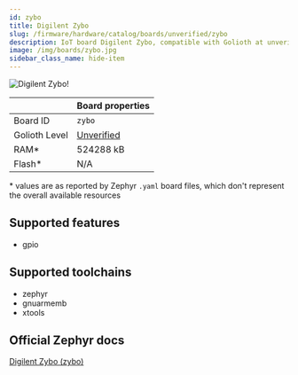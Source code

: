 ```yaml
---
id: zybo
title: Digilent Zybo
slug: /firmware/hardware/catalog/boards/unverified/zybo
description: IoT board Digilent Zybo, compatible with Golioth at unverified level.
image: /img/boards/zybo.jpg
sidebar_class_name: hide-item
---
```


[//]: # (This is an auto-generated file, do not edit! Changes to it will be lost upon re-generation)

![Digilent Zybo!](/img/boards/zybo.jpg "Digilent Zybo")

|                | Board properties     |
| -------------  | -------------------- |
| Board ID       | `zybo` |
| Golioth Level  | [Unverified](/firmware/hardware#unverified-boards) |
| RAM*           | 524288 kB |
| Flash*         | N/A |

\* values are as reported by Zephyr `.yaml` board files, which don't represent the overall available resources



## Supported features

* gpio

## Supported toolchains

* zephyr
* gnuarmemb
* xtools

## Official Zephyr docs

[Digilent Zybo (zybo)](https://docs.zephyrproject.org/latest/boards/digilent/zybo/doc/index.html)
